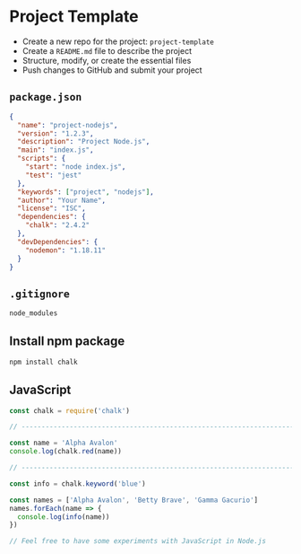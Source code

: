 # Project Template

- Create a new repo for the project: `project-template`
- Create a `README.md` file to describe the project
- Structure, modify, or create the essential files
- Push changes to GitHub and submit your project

## `package.json`

```json
{
  "name": "project-nodejs",
  "version": "1.2.3",
  "description": "Project Node.js",
  "main": "index.js",
  "scripts": {
    "start": "node index.js",
    "test": "jest"
  },
  "keywords": ["project", "nodejs"],
  "author": "Your Name",
  "license": "ISC",
  "dependencies": {
    "chalk": "2.4.2"
  },
  "devDependencies": {
    "nodemon": "1.18.11"
  }
}
```

## `.gitignore`

```txt
node_modules
```

## Install npm package

```sh
npm install chalk
```

## JavaScript

```js
const chalk = require('chalk')

// -----------------------------------------------------------------------------

const name = 'Alpha Avalon'
console.log(chalk.red(name))

// -----------------------------------------------------------------------------

const info = chalk.keyword('blue')

const names = ['Alpha Avalon', 'Betty Brave', 'Gamma Gacurio']
names.forEach(name => {
  console.log(info(name))
})

// Feel free to have some experiments with JavaScript in Node.js
```
